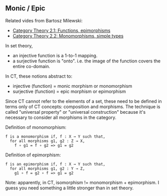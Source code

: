 
## Monic / Epic

Related vides from Bartosz Milewski:

- [Category Theory 2.1: Functions, epimorphisms](https://youtu.be/O2lZkr-aAqk?list=PLbgaMIhjbmEnaH_LTkxLI7FMa2HsnawM_)
- [Category Theory 2.2: Monomorphisms, simple types](https://youtu.be/NcT7CGPICzo?list=PLbgaMIhjbmEnaH_LTkxLI7FMa2HsnawM)

In set theory,

- an injective function is a 1-to-1 mapping.
- a surjective function is "onto". i.e. the image of the function covers the
  entire co-domain.

In CT, these notions abstract to:

- injective (function) = monic morphism or monomorphism
- surjective (function) = epic morphism or epimorphism

Since CT cannot refer to the elements of a set, these need to be defined in
terms only of CT concepts: composition and morphisms. The technique is called
"universal property" or "universal construction" because it's necessary to
consider all morphisms in the category.

Definition of monomorphism:
```plain
f is a monomorphism if, f : X → Y such that,
  for all morphisms g1, g2 : Z → X,
    f ∘ g1 = f ∘ g2 => g1 = g2
```

Definition of epimorphism:
```plain
f is an epimorphism if, f : X → Y such that,
  for all morphisms g1, g2 : Y → Z,
    g1 ∘ f = g2 ∘ f => g1 = g2
```

Note: apparently, in CT, isomorphism != monomorphism + epimorphism.
I guess you need something a little stronger than in set theory.
